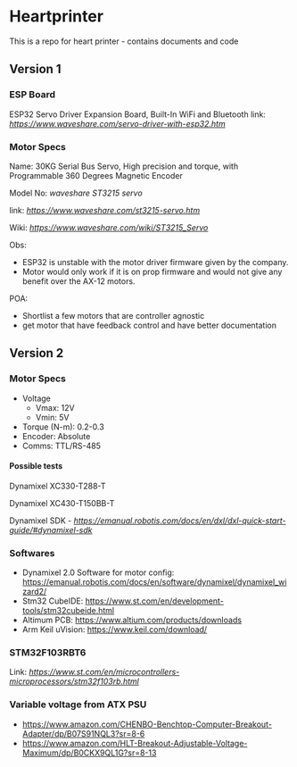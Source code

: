 # Heartprinter
This is a repo for heart printer - contains documents and code

## Version 1
### ESP Board
ESP32 Servo Driver Expansion Board, Built-In WiFi and Bluetooth
link: *https://www.waveshare.com/servo-driver-with-esp32.htm*


### Motor Specs

Name: 30KG Serial Bus Servo, High precision and torque, with Programmable 360 Degrees Magnetic Encoder

Model No: *waveshare ST3215 servo*

link: *https://www.waveshare.com/st3215-servo.htm*

Wiki: *https://www.waveshare.com/wiki/ST3215_Servo*

Obs:
* ESP32 is unstable with the motor driver firmware given by the company.
* Motor would only work if it is on prop firmware and would not give any benefit over the AX-12 motors.

POA:
* Shortlist a few motors that are controller agnostic
* get motor that have feedback control and have better documentation

## Version 2
### Motor Specs
* Voltage
    * Vmax: 12V
    * Vmin: 5V
* Torque (N-m): 0.2-0.3
* Encoder: Absolute
* Comms: TTL/RS-485

#### Possible tests
Dynamixel XC330-T288-T

Dynamixel XC430-T150BB-T

Dynamixel SDK - *https://emanual.robotis.com/docs/en/dxl/dxl-quick-start-guide/#dynamixel-sdk*
### Softwares
- Dynamixel 2.0 Software for motor config: https://emanual.robotis.com/docs/en/software/dynamixel/dynamixel_wizard2/
- Stm32 CubeIDE: https://www.st.com/en/development-tools/stm32cubeide.html
- Altimum PCB: https://www.altium.com/products/downloads
- Arm Keil uVision: https://www.keil.com/download/
### STM32F103RBT6
Link: *https://www.st.com/en/microcontrollers-microprocessors/stm32f103rb.html*

### Variable voltage from ATX PSU
* https://www.amazon.com/CHENBO-Benchtop-Computer-Breakout-Adapter/dp/B07S91NQL3?sr=8-6
* https://www.amazon.com/HLT-Breakout-Adjustable-Voltage-Maximum/dp/B0CKX9QL1G?sr=8-13